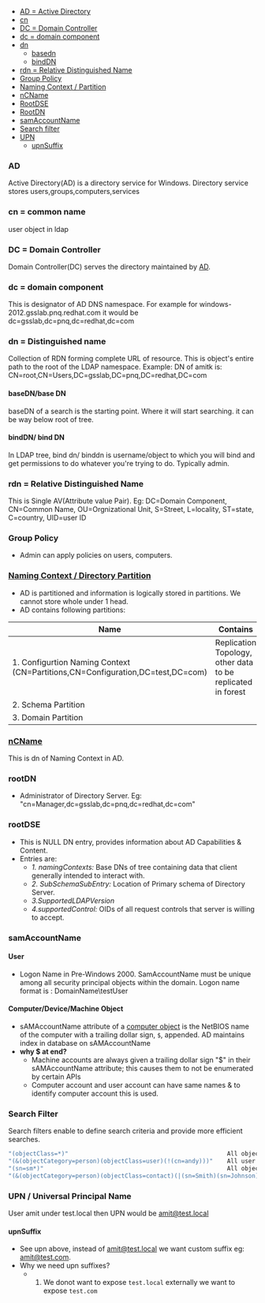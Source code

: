 - [AD = Active Directory](#ad)
- [cn](#cn)
- [DC = Domain Controller](#dc1)
- [dc = domain component](#dc2)
- [dn](#dn)
  - [basedn](#bdn)
  - [bindDN](#bidn)
- [rdn = Relative Distinguished Name](#rdn)
- [Group Policy](#gp)
- [Naming Context / Partition](#nc)
- [nCName](#nCName)
- [RootDSE](#rootdse)
- [RootDN](#rootdn)
- [samAccountName](#sam)
- [Search filter](#sf)
- [UPN](#upn)
  - [upnSuffix](#us)

<a name=ad></a>
### AD
Active Directory(AD) is a directory service for Windows. Directory service stores users,groups,computers,services

<a name=cn></a>
### cn = common name
user object in ldap

<a name=dc1></a>
### DC = Domain Controller
Domain Controller(DC) serves the directory maintained by [AD](#ad).

<a name=dc2></a>
### dc = domain component
This is designator of AD DNS namespace. For example for windows-2012.gsslab.pnq.redhat.com it would be dc=gsslab,dc=pnq,dc=redhat,dc=com

<a name=dn></a>
### dn = Distinguished name
Collection of RDN forming complete URL of resource. This is object's entire path to the root of the LDAP namespace. Example: DN of amitk is:  CN=root,CN=Users,DC=gsslab,DC=pnq,DC=redhat,DC=com
<a name=bdn></a>
#### baseDN/base DN
baseDN of a search is the starting point. Where it will start searching. it can be way below root of tree.
<a name=bidn></a>
#### bindDN/ bind DN
In LDAP tree, bind dn/ binddn is username/object to which you will bind and get permissions to do whatever you're trying to do. Typically admin.
    
<a name=rdn></a>
### rdn = Relative Distinguished Name
This is Single AV(Attribute value Pair). Eg: DC=Domain Component, CN=Common Name, OU=Orgnizational Unit, S=Street, L=locality, ST=state, C=country, UID=user ID

<a name=gp></a>
### Group Policy
- Admin can apply policies on users, computers. 

<a name=nc></a>
### [Naming Context / Directory Partition](https://docs.microsoft.com/en-us/windows/win32/ad/naming-contexts-and-partitions)
- AD is partitioned and information is logically stored in partitions. We cannot store whole under 1 head.
- AD contains following partitions:

|Name|Contains|
|---|---|
|1. Configurtion Naming Context (CN=Partitions,CN=Configuration,DC=test,DC=com)|Replication Topology, other data to be replicated in forest|
|2. Schema Partition||
|3. Domain Partition||

<a name=nCName></a>
### [nCName](https://docs.microsoft.com/en-us/windows/win32/adschema/a-ncname)
This is dn of Naming Context in AD.

<a name=rootdn></a>
### rootDN
- Administrator of Directory Server. Eg: "cn=Manager,dc=gsslab,dc=pnq,dc=redhat,dc=com"

<a name=rootdse></a>
### rootDSE
- This is NULL DN entry, provides information about AD Capabilities & Content. 
- Entries are: 
  - _1. namingContexts:_ Base DNs of tree containing data that client generally intended to interact with.
  - _2. SubSchemaSubEntry:_ Location of Primary schema of Directory Server.     
  - _3.SupportedLDAPVersion_    
  - _4.supportedControl:_ OIDs of all request controls that server is willing to accept.

<a name=sam></a>
### samAccountName
#### User
- Logon Name in Pre-Windows 2000. SamAccountName must be unique among all security principal objects within the domain. Logon name format is : DomainName\testUser
#### Computer/Device/Machine Object
- sAMAccountName attribute of a [computer object](/Operating_Systems/Windows/Active_Directory/Computer_Object) is the NetBIOS name of the computer with a trailing dollar sign, `$`, appended. AD maintains index in database on sAMAccountName
- **why $ at end?**
  - Machine accounts are always given a trailing dollar sign "$" in their sAMAccountName attribute; this causes them to not be enumerated by certain APIs
  - Computer account and user account can have same names & to identify computer account this is used.

<a name=sf></a>
### Search Filter
Search filters enable to define search criteria and provide more efficient searches.
```c
"(objectClass=*)" 	                                          All objects.
"(&(objectCategory=person)(objectClass=user)(!(cn=andy)))" 	  All user objects but "andy".
"(sn=sm*)" 	                                                  All objects with a surname that starts with "sm".
"(&(objectCategory=person)(objectClass=contact)(|(sn=Smith)(sn=Johnson)))" 	All contacts with a surname equal to "Smith" or "Johnson".
```

<a name=upn></a>
### UPN / Universal Principal Name
User amit under test.local then UPN would be amit@test.local 

<a name=us></a>
#### upnSuffix
- See upn above, instead of amit@test.local we want custom suffix eg: amit@test.com. 
- Why we need upn suffixes?
  - 1. We donot want to expose `test.local` externally we want to expose `test.com`
